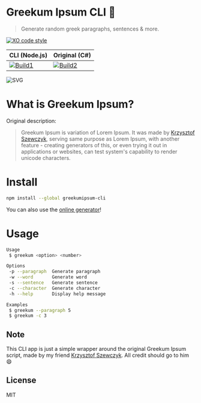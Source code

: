 # Greekum Ipsum CLI 📝

> Generate random greek paragraphs, sentences & more.

[![XO code style](https://img.shields.io/badge/code_style-XO-5ed9c7.svg)](https://github.com/xojs/xo)

| CLI (Node.js)      | Original (C#)     |
|-------------------|-------------------|
| [![Build1](https://private-travis-matrix-badges.herokuapp.com/repos/xxczaki/greekumipsum-cli/branches/master/1)](https://travis-ci.com/xxczaki/greekumipsum-cli) | [![Build2](https://private-travis-matrix-badges.herokuapp.com/repos/xxczaki/greekumipsum-cli/branches/master/2)](https://travis-ci.com/xxczaki/greekumipsum-cli) |

<img src="" alt="SVG">

# What is Greekum Ipsum?
Original description:

> Greekum Ipsum is variation of Lorem Ipsum. It was made by [Krzysztof Szewczyk](https://github.com/KrzysztofSzewczyk), serving same purpose as Lorem Ipsum, with another feature - creating generators of this, or even trying it out in applications or websites, can test system's capability to render unicode characters.

# Install
```bash
npm install --global greekumipsum-cli
```

You can also use the [online generator](https://krzysztofszewczyk.github.io/MiscStuff/greekum/)!

# Usage

```bash
Usage
 $ greekum <option> <number>

Options
 -p --paragraph  Generate paragraph
 -w --word       Generate word
 -s --sentence   Generate sentence
 -c --character  Generate character
 -h --help       Display help message

Examples
 $ greekum --paragraph 5
 $ greekum -c 3
```
## Note
This CLI app is just a simple wrapper around the original Greekum Ipsum script, made by my friend [Krzysztof Szewczyk](https://github.com/KrzysztofSzewczyk). 
All credit should go to him 😄

## License

MIT
